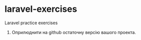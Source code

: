 # laravel-exercises
Laravel practice exercises

1. Оприлюднити на github остаточну версію вашого проекта.
